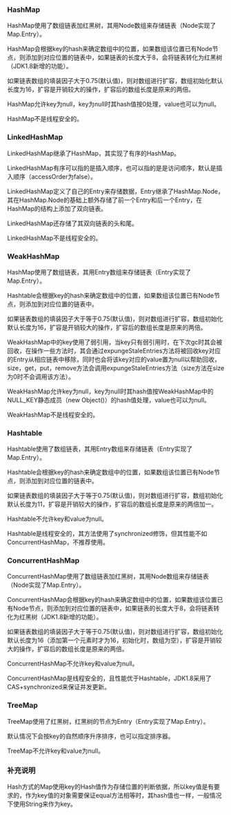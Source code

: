 ### HashMap

HashMap使用了数组链表加红黑树，其用Node数组来存储链表（Node实现了Map.Entry）。

HashMap会根据key的hash来确定数组中的位置，如果数组该位置已有Node节点，则添加到对应位置的链表中，如果链表的长度大于8，会将链表转化为红黑树（JDK1.8新增的功能）。

如果链表数组的填装因子大于0.75(默认值)，则对数组进行扩容，数组初始化默认长度为16，扩容是开销较大的操作，扩容后的数组长度是原来的两倍。

HashMap允许key为null，key为null时其hash值按0处理，value也可以为null。

HashMap不是线程安全的。

### LinkedHashMap

LinkedHashMap继承了HashMap，其实现了有序的HashMap。

LinkedHashMap有序可以指的是插入顺序，也可以指的是是访问顺序，默认是插入顺序（accessOrder为false）。

LinkedHashMap定义了自己的Entry来存储数据，Entry继承了HashMap.Node，其在HashMap.Node的基础上额外存储了前一个Entry和后一个Entry，在HashMap的结构上添加了双向链表。

LinkedHashMap还存储了其双向链表的头和尾。

LinkedHashMap不是线程安全的。

### WeakHashMap

HashMap使用了数组链表，其用Entry数组来存储链表（Entry实现了Map.Entry）。

Hashtable会根据key的hash来确定数组中的位置，如果数组该位置已有Node节点，则添加到对应位置的链表中。

如果链表数组的填装因子大于等于0.75(默认值)，则对数组进行扩容，数组初始化默认长度为16，扩容是开销较大的操作，扩容后的数组长度是原来的两倍。

WeakHashMap中的key使用了弱引用，当key只有弱引用时，在下次gc时其会被回收，在操作一些方法时，其会通过expungeStaleEntries方法将被回收key对应的Entry从相应链表中移除，同时也会将该key对应的value置为null以帮助回收，size，get，put，remove方法会调用expungeStaleEntries方法（size方法在size为0时不会调用该方法）。

WeakHashMap允许key为null，key为null时其hash值按WeakHashMap中的NULL_KEY静态成员（new Object()）的hash值处理，value也可以为null。

WeakHashMap不是线程安全的。

### Hashtable

Hashtable使用了数组链表，其用Entry数组来存储链表（Entry实现了Map.Entry）。

Hashtable会根据key的hash来确定数组中的位置，如果数组该位置已有Node节点，则添加到对应位置的链表中。

如果链表数组的填装因子大于等于0.75(默认值)，则对数组进行扩容，数组初始化默认长度为11，扩容是开销较大的操作，扩容后的数组长度是原来的两倍加一。

Hashtable不允许key和value为null。

Hashtable是线程安全的，其方法使用了synchronized修饰，但其性能不如ConcurrentHashMap，不推荐使用。

### ConcurrentHashMap

ConcurrentHashMap使用了数组链表加红黑树，其用Node数组来存储链表（Node实现了Map.Entry）。

ConcurrentHashMap会根据key的hash来确定数组中的位置，如果数组该位置已有Node节点，则添加到对应位置的链表中，如果链表的长度大于8，会将链表转化为红黑树（JDK1.8新增的功能）。

如果链表数组的填装因子大于等于0.75(默认值)，则对数组进行扩容，数组初始化默认长度为16（添加第一个元素时才为16，初始化时，数组为空），扩容是开销较大的操作，扩容后的数组长度是原来的两倍。

ConcurrentHashMap不允许key和value为null。

ConcurrentHashMap是线程安全的，且性能优于Hashtable，JDK1.8采用了CAS+synchronized来保证并发更新。

### TreeMap

TreeMap使用了红黑树，红黑树的节点为Entry（Entry实现了Map.Entry）。

默认情况下会按key的自然顺序升序排序，也可以指定排序器。

TreeMap不允许key和value为null。

### 补充说明

Hash方式的Map使用key的Hash值作为存储位置的判断依据，所以key值是有要求的，作为key值的对象需要保证equal方法相等时，其hash值也一样，一般情况下使用String来作为key。